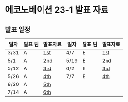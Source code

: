 # 에코노베이션 23-1 발표 자료

## 발표 일정

| 일자 | 발표 팀 | 발표자료 | 일자 | 발표 팀 | 발표자료 |
| ---- | ----   | -----   | ---- | ------- | ----- |
| 3/31 | A      | [1st](./A_team/1st/) | 4/7  | B     | [1st](./B_team/1st/) |
| 5/1  | A      | [2nd](./A_team/2nd/) | 5/19 | B     | [2nd](./B_team/2nd/) |
| 5/12 | A      | [3rd](./A_team/3rd/) | 6/2  | B     | [3rd](./B_team/3rd/) |
| 5/26 | A      | [4th](./A_team/4th/) | 7/7  | B     | [4th](./B_team/4th/) |
| 6/30 | A      | [5th](./A_team/5th/) |
| 7/14 | A | [6th](./A_team/6th/)

